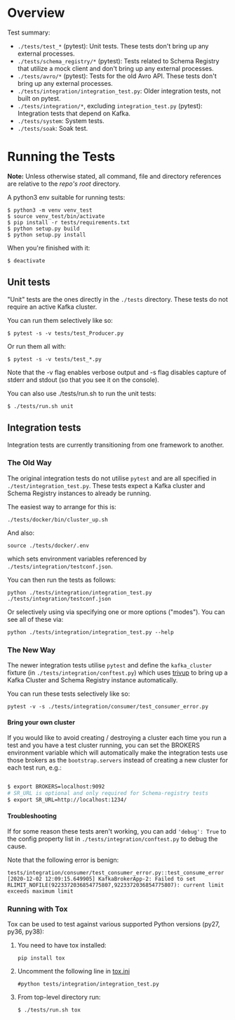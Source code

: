 # Overview

Test summary:

- `./tests/test_*` (pytest): Unit tests. These tests don't bring up any external processes.
- `./tests/schema_registry/*` (pytest): Tests related to Schema Registry that utilize a mock client and don't bring up any external processes.
- `./tests/avro/*` (pytest): Tests for the old Avro API. These tests don't bring up any external processes.
- `./tests/integration/integration_test.py`: Older integration tests, not built on pytest.
- `./tests/integration/*`, excluding `integration_test.py` (pytest): Integration tests that depend on Kafka.
- `./tests/system`: System tests.
- `./tests/soak`: Soak test.

# Running the Tests

**Note:** Unless otherwise stated, all command, file and directory references are relative to the *repo's root* directory.

A python3 env suitable for running tests:

    $ python3 -m venv venv_test
    $ source venv_test/bin/activate
    $ pip install -r tests/requirements.txt
    $ python setup.py build
    $ python setup.py install

When you're finished with it:

    $ deactivate

## Unit tests

"Unit" tests are the ones directly in the `./tests` directory. These tests do
not require an active Kafka cluster.

You can run them selectively like so:

    $ pytest -s -v tests/test_Producer.py

Or run them all with:

    $ pytest -s -v tests/test_*.py

Note that the -v flag enables verbose output and -s flag disables capture of stderr and stdout (so that you see it on the console).

You can also use ./tests/run.sh to run the unit tests:

    $ ./tests/run.sh unit


## Integration tests

Integration tests are currently transitioning from one framework to another.

### The Old Way

The original integration tests do not utilise `pytest` and are all specified in `./test/integration_test.py`. These tests expect a Kafka cluster and Schema Registry instances to already be running.

The easiest way to arrange for this is:

    ./tests/docker/bin/cluster_up.sh

And also:

    source ./tests/docker/.env

which sets environment variables referenced by `./tests/integration/testconf.json`.

You can then run the tests as follows:

    python ./tests/integration/integration_test.py ./tests/integration/testconf.json

Or selectively using via specifying one or more options ("modes"). You can see all of these via:

    python ./tests/integration/integration_test.py --help


### The New Way

The newer integration tests utilise `pytest` and define the `kafka_cluster` fixture (in `./tests/integration/conftest.py`) which uses [trivup](https://github.com/edenhill/trivup) to bring up a Kafka Cluster and Schema Registry instance automatically.

You can run these tests selectively like so:

    pytest -v -s ./tests/integration/consumer/test_consumer_error.py

#### Bring your own cluster

If you would like to avoid creating / destroying a cluster each time you run a
test and you have a test cluster running, you can set the BROKERS environment
variable which will automatically make the integration tests use those brokers
as the `bootstrap.servers` instead of creating a new cluster for each test
run, e.g.:

```bash

$ export BROKERS=localhost:9092
# SR_URL is optional and only required for Schema-registry tests
$ export SR_URL=http://localhost:1234/
```


#### Troubleshooting

If for some reason these tests aren't working, you can add `'debug': True` to the config property list in `./tests/integration/conftest.py` to debug the cause.

Note that the following error is benign:

```
tests/integration/consumer/test_consumer_error.py::test_consume_error [2020-12-02 12:09:15.649905] KafkaBrokerApp-2: Failed to set RLIMIT_NOFILE(9223372036854775807,9223372036854775807): current limit exceeds maximum limit
```


### Running with Tox

Tox can be used to test against various supported Python versions (py27, py36, py38):

1. You need to have tox installed:

    ```pip install tox```

2. Uncomment the following line in [tox.ini](../tox.ini)

    ```#python tests/integration/integration_test.py```

3. From top-level directory run:

    ```$ ./tests/run.sh tox```


